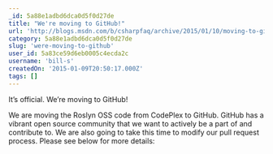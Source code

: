 ```yaml
---
_id: 5a88e1adbd6dca0d5f0d27de
title: "We're moving to GitHub!"
url: 'http://blogs.msdn.com/b/csharpfaq/archive/2015/01/10/moving-to-github.aspx'
category: 5a88e1adbd6dca0d5f0d27de
slug: 'were-moving-to-github'
user_id: 5a83ce59d6eb0005c4ecda2c
username: 'bill-s'
createdOn: '2015-01-09T20:50:17.000Z'
tags: []
---
```


It’s official. We’re moving to GitHub!

We are moving the Roslyn OSS code from CodePlex to GitHub. GitHub has a vibrant open source community that we want to actively be a part of and contribute to. We are also going to take this time to modify our pull request process. Please see below for more details:
